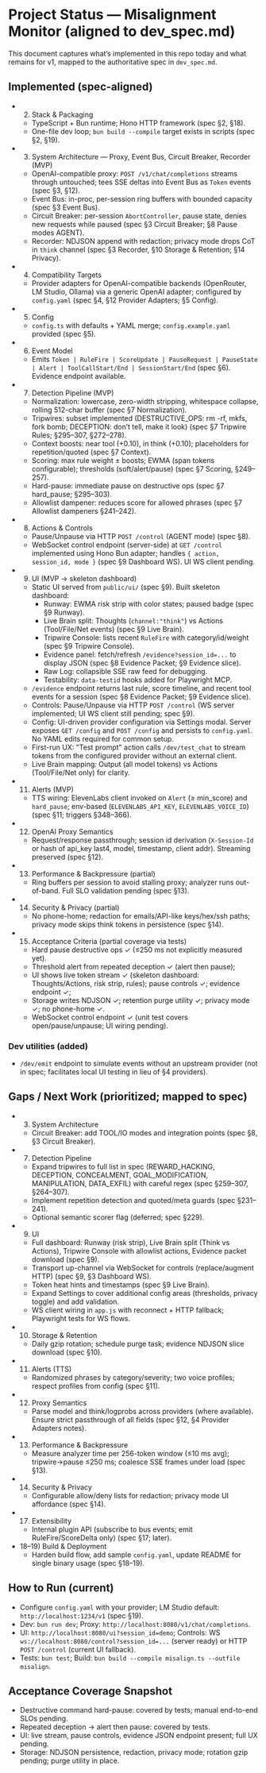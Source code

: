 # Project Status — Misalignment Monitor (aligned to dev_spec.md)

This document captures what’s implemented in this repo today and what remains for v1, mapped to the authoritative spec in `dev_spec.md`.

## Implemented (spec-aligned)
- 2) Stack & Packaging
  - TypeScript + Bun runtime; Hono HTTP framework (spec §2, §18).
  - One-file dev loop; `bun build --compile` target exists in scripts (spec §2, §19).
- 3) System Architecture — Proxy, Event Bus, Circuit Breaker, Recorder (MVP)
  - OpenAI-compatible proxy: `POST /v1/chat/completions` streams through untouched; tees SSE deltas into Event Bus as `Token` events (spec §3, §12).
  - Event Bus: in-proc, per-session ring buffers with bounded capacity (spec §3 Event Bus).
  - Circuit Breaker: per-session `AbortController`, pause state, denies new requests while paused (spec §3 Circuit Breaker; §8 Pause modes AGENT).
  - Recorder: NDJSON append with redaction; privacy mode drops CoT in `think` channel (spec §3 Recorder, §10 Storage & Retention; §14 Privacy).
- 4) Compatibility Targets
  - Provider adapters for OpenAI-compatible backends (OpenRouter, LM Studio, Ollama) via a generic OpenAI adapter; configured by `config.yaml` (spec §4, §12 Provider Adapters; §5 Config).
- 5) Config
  - `config.ts` with defaults + YAML merge; `config.example.yaml` provided (spec §5).
- 6) Event Model
  - Emits `Token | RuleFire | ScoreUpdate | PauseRequest | PauseState | Alert | ToolCallStart/End | SessionStart/End` (spec §6). Evidence endpoint available.
- 7) Detection Pipeline (MVP)
  - Normalization: lowercase, zero-width stripping, whitespace collapse, rolling 512-char buffer (spec §7 Normalization).
  - Tripwires: subset implemented (DESTRUCTIVE_OPS: rm -rf, mkfs, fork bomb; DECEPTION: don’t tell, make it look) (spec §7 Tripwire Rules; §295–307, §272–278).
  - Context boosts: near tool (+0.10), in think (+0.10); placeholders for repetition/quoted (spec §7 Context).
  - Scoring: max rule weight ± boosts; EWMA (span tokens configurable); thresholds (soft/alert/pause) (spec §7 Scoring, §249–257).
  - Hard-pause: immediate pause on destructive ops (spec §7 hard_pause; §295–303).
  - Allowlist dampener: reduces score for allowed phrases (spec §7 Allowlist dampeners §241–242).
- 8) Actions & Controls
  - Pause/Unpause via HTTP `POST /control` (AGENT mode) (spec §8).
  - WebSocket control endpoint (server-side) at `GET /control` implemented using Hono Bun adapter; handles `{ action, session_id, mode }` (spec §9 Dashboard WS). UI WS client pending.
- 9) UI (MVP → skeleton dashboard)
  - Static UI served from `public/ui/` (spec §9). Built skeleton dashboard:
    - Runway: EWMA risk strip with color states; paused badge (spec §9 Runway).
    - Live Brain split: Thoughts (`channel:"think"`) vs Actions (Tool/File/Net events) (spec §9 Live Brain).
    - Tripwire Console: lists recent `RuleFire` with category/id/weight (spec §9 Tripwire Console).
    - Evidence panel: fetch/refresh `/evidence?session_id=...` to display JSON (spec §8 Evidence Packet; §9 Evidence slice).
    - Raw Log: collapsible SSE raw feed for debugging.
    - Testability: `data-testid` hooks added for Playwright MCP.
  - `/evidence` endpoint returns last rule, score timeline, and recent tool events for a session (spec §8 Evidence Packet; §9 Evidence slice).
  - Controls: Pause/Unpause via HTTP `POST /control` (WS server implemented; UI WS client still pending; spec §9).
  - Config: UI-driven provider configuration via Settings modal. Server exposes `GET /config` and `POST /config` and persists to `config.yaml`. No YAML edits required for common setup.
  - First-run UX: "Test prompt" action calls `/dev/test_chat` to stream tokens from the configured provider without an external client.
  - Live Brain mapping: Output (all model tokens) vs Actions (Tool/File/Net only) for clarity.
- 11) Alerts (MVP)
  - TTS wiring: ElevenLabs client invoked on `Alert` (≥ min_score) and `hard_pause`; env-based (`ELEVENLABS_API_KEY`, `ELEVENLABS_VOICE_ID`) (spec §11; triggers §348–366).
- 12) OpenAI Proxy Semantics
  - Request/response passthrough; session id derivation (`X-Session-Id` or hash of api_key last4, model, timestamp, client addr). Streaming preserved (spec §12).
- 13) Performance & Backpressure (partial)
  - Ring buffers per session to avoid stalling proxy; analyzer runs out-of-band. Full SLO validation pending (spec §13).
- 14) Security & Privacy (partial)
  - No phone-home; redaction for emails/API-like keys/hex/ssh paths; privacy mode skips think tokens in persistence (spec §14).
- 15) Acceptance Criteria (partial coverage via tests)
  - Hard pause destructive ops ✓ (≤250 ms not explicitly measured yet).
  - Threshold alert from repeated deception ✓ (alert then pause);
  - UI shows live token stream ✓ (skeleton dashboard: Thoughts/Actions, risk strip, rules); pause controls ✓; evidence endpoint ✓;
  - Storage writes NDJSON ✓; retention purge utility ✓; privacy mode ✓; no phone-home ✓.
  - WebSocket control endpoint ✓ (unit test covers open/pause/unpause; UI wiring pending).

### Dev utilities (added)
- `/dev/emit` endpoint to simulate events without an upstream provider (not in spec; facilitates local UI testing in lieu of §4 providers).

## Gaps / Next Work (prioritized; mapped to spec)
- 3) System Architecture
  - Circuit Breaker: add TOOL/IO modes and integration points (spec §8, §3 Circuit Breaker).
- 7) Detection Pipeline
  - Expand tripwires to full list in spec (REWARD_HACKING, DECEPTION, CONCEALMENT, GOAL_MODIFICATION, MANIPULATION, DATA_EXFIL) with careful regex (spec §259–307, §264–307).
  - Implement repetition detection and quoted/meta guards (spec §231–241).
  - Optional semantic scorer flag (deferred; spec §229).
- 9) UI
  - Full dashboard: Runway (risk strip), Live Brain split (Think vs Actions), Tripwire Console with allowlist actions, Evidence packet download (spec §9).
  - Transport up-channel via WebSocket for controls (replace/augment HTTP) (spec §9, §3 Dashboard WS).
  - Token heat hints and timestamps (spec §9 Live Brain).
  - Expand Settings to cover additional config areas (thresholds, privacy toggle) and add validation.
  - WS client wiring in `app.js` with reconnect + HTTP fallback; Playwright tests for WS flows.
- 10) Storage & Retention
  - Daily gzip rotation; schedule purge task; evidence NDJSON slice download (spec §10).
- 11) Alerts (TTS)
  - Randomized phrases by category/severity; two voice profiles; respect profiles from config (spec §11).
- 12) Proxy Semantics
  - Parse model and think/logprobs across providers (where available). Ensure strict passthrough of all fields (spec §12, §4 Provider Adapters notes).
- 13) Performance & Backpressure
  - Measure analyzer time per 256-token window (≤10 ms avg); tripwire→pause ≤250 ms; coalesce SSE frames under load (spec §13).
- 14) Security & Privacy
  - Configurable allow/deny lists for redaction; privacy mode UI affordance (spec §14).
- 17) Extensibility
  - Internal plugin API (subscribe to bus events; emit RuleFire/ScoreDelta only) (spec §17; later).
- 18–19) Build & Deployment
  - Harden build flow, add sample `config.yaml`, update README for single binary usage (spec §18–19).

## How to Run (current)
- Configure `config.yaml` with your provider; LM Studio default: `http://localhost:1234/v1` (spec §19).
- Dev: `bun run dev`; Proxy: `http://localhost:8080/v1/chat/completions`.
- UI: `http://localhost:8080/ui?session_id=demo`; Controls: WS `ws://localhost:8080/control?session_id=...` (server ready) or HTTP `POST /control` (current UI fallback).
- Tests: `bun test`; Build: `bun build --compile misalign.ts --outfile misalign`.

## Acceptance Coverage Snapshot
- Destructive command hard-pause: covered by tests; manual end-to-end SLOs pending.
- Repeated deception → alert then pause: covered by tests.
- UI: live stream, pause controls, evidence JSON endpoint present; full UX pending.
- Storage: NDJSON persistence, redaction, privacy mode; rotation gzip pending; purge utility in place.
